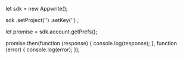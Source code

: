 let sdk = new Appwrite();

sdk
    .setProject('')
    .setKey('')
;

let promise = sdk.account.getPrefs();

promise.then(function (response) {
    console.log(response);
}, function (error) {
    console.log(error);
});